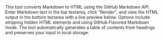 This tool converts Markdown to HTML using the GitHub Markdown API. Enter Markdown text in the top textarea, click "Render", and view the HTML output in the bottom textarea with a live preview below. Options include stripping hidden HTML elements and using GitHub Flavored Markdown mode. The tool automatically generates a table of contents from headings and preserves your input in local storage.

<!-- Generated from commit: a278a1bca11fcd3484f836d17c04ce131e814f77 -->